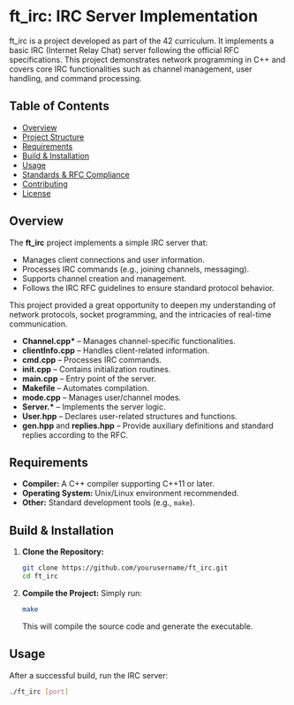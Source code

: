 # ft_irc: IRC Server Implementation

ft_irc is a project developed as part of the 42 curriculum. It implements a basic IRC (Internet Relay Chat) server following the official RFC specifications. This project demonstrates network programming in C++ and covers core IRC functionalities such as channel management, user handling, and command processing.

## Table of Contents

- [Overview](#overview)
- [Project Structure](#project-structure)
- [Requirements](#requirements)
- [Build & Installation](#build--installation)
- [Usage](#usage)
- [Standards & RFC Compliance](#standards--rfc-compliance)
- [Contributing](#contributing)
- [License](#license)

## Overview

The **ft_irc** project implements a simple IRC server that:
- Manages client connections and user information.
- Processes IRC commands (e.g., joining channels, messaging).
- Supports channel creation and management.
- Follows the IRC RFC guidelines to ensure standard protocol behavior.

This project provided a great opportunity to deepen my understanding of network protocols, socket programming, and the intricacies of real-time communication.


- **Channel.cpp\*** – Manages channel-specific functionalities.
- **clientInfo.cpp** – Handles client-related information.
- **cmd.cpp** – Processes IRC commands.
- **init.cpp** – Contains initialization routines.
- **main.cpp** – Entry point of the server.
- **Makefile** – Automates compilation.
- **mode.cpp** – Manages user/channel modes.
- **Server.\*** – Implements the server logic.
- **User.hpp** – Declares user-related structures and functions.
- **gen.hpp** and **replies.hpp** – Provide auxiliary definitions and standard replies according to the RFC.

## Requirements

- **Compiler:** A C++ compiler supporting C++11 or later.
- **Operating System:** Unix/Linux environment recommended.
- **Other:** Standard development tools (e.g., `make`).

## Build & Installation

1. **Clone the Repository:**
    ```bash
    git clone https://github.com/yourusername/ft_irc.git
    cd ft_irc
    ```

2. **Compile the Project:**
    Simply run:
    ```bash
    make
    ```
    This will compile the source code and generate the executable.

## Usage

After a successful build, run the IRC server:
```bash
./ft_irc [port]


